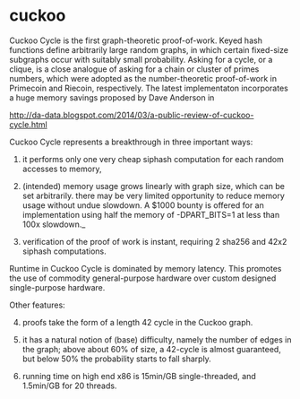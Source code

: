 cuckoo
======

Cuckoo Cycle is the first graph-theoretic proof-of-work.
Keyed hash functions define arbitrarily large random graphs,
in which certain fixed-size subgraphs occur with suitably small probability.
Asking for a cycle, or a clique, is a close analogue of asking for
a chain or cluster of primes numbers, which were adopted as the
number-theoretic proof-of-work in Primecoin and Riecoin, respectively.
The latest implementaton incorporates a huge memory savings proposed by Dave Anderson in

http://da-data.blogspot.com/2014/03/a-public-review-of-cuckoo-cycle.html


Cuckoo Cycle represents a breakthrough in three important ways:

1) it performs only one very cheap siphash computation for each random accesses to memory,

2) (intended) memory usage grows linearly with graph size, which can be set arbitrarily.
   there may be very limited opportunity to reduce memory usage without undue slowdown.
   A $1000 bounty is offered for an implementation using half the memory of -DPART_BITS=1
   at less than 100x slowdown._

3) verification of the proof of work is instant, requiring 2 sha256 and 42x2 siphash computations.

Runtime in Cuckoo Cycle is dominated by memory latency. This promotes the use
of commodity general-purpose hardware over custom designed single-purpose hardware.

Other features:

4) proofs take the form of a length 42 cycle in the Cuckoo graph.

5) it has a natural notion of (base) difficulty, namely the number of edges in the graph;
   above about 60% of size, a 42-cycle is almost guaranteed, but below 50% the probability
   starts to fall sharply.

6) running time on high end x86 is 15min/GB single-threaded, and 1.5min/GB for 20 threads.
